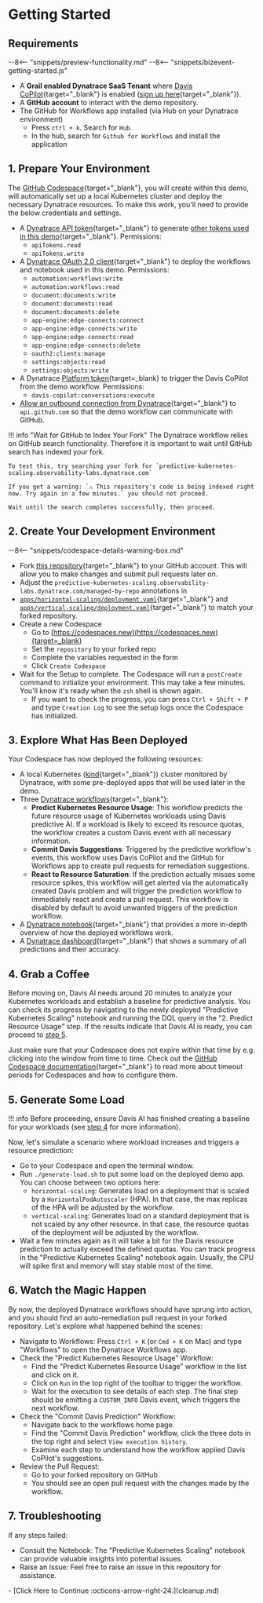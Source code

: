# Getting Started

## Requirements

--8<-- "snippets/preview-functionality.md"
--8<-- "snippets/bizevent-getting-started.js"

- A **Grail enabled Dynatrace SaaS Tenant**
  where [Davis CoPilot](https://www.dynatrace.com/platform/artificial-intelligence/){target="_blank"} is enabled ([sign up here](https://dt-url.net/trial){target="_blank"}).
- A **GitHub account** to interact with the demo repository.
- The GitHub for Workflows app installed (via Hub on your Dynatrace environment)
    - Press `ctrl + k`. Search for `Hub`.
    - In the hub, search for `Github for Workflows` and install the application

## 1. Prepare Your Environment

The [GitHub Codespace](https://github.com/features/codespaces){target="_blank"}, you will create within this demo, will automatically set
up a local Kubernetes cluster and deploy the necessary Dynatrace resources. To make this work, you'll need to provide
the below credentials and settings.

- A [Dynatrace API token](https://docs.dynatrace.com/docs/dynatrace-api/basics/dynatrace-api-authentication#dynatrace-api-tokens-and-authentication){target="_blank"}
to generate [other tokens used in this demo](https://github.com/Dynatrace/obslab-predictive-kubernetes-scaling/blob/main/dynatrace/tokens.tf){target="_blank"}. Permissions:
    - `apiTokens.read`
    - `apiTokens.write`
- A [Dynatrace OAuth 2.0 client](https://docs.dynatrace.com/docs/platform-modules/automations/cloud-automation/setup-cloud-automation/authentication#client){target="_blank"}
to deploy the workflows and notebook used in this demo. Permissions:
    - `automation:workflows:write`
    - `automation:workflows:read`
    - `document:documents:write`
    - `document:documents:read`
    - `document:documents:delete`
    - `app-engine:edge-connects:connect`
    - `app-engine:edge-connects:write`
    - `app-engine:edge-connects:read`
    - `app-engine:edge-connects:delete`
    - `oauth2:clients:manage`
    - `settings:objects:read`
    - `settings:objects:write`
- A Dynatrace [Platform token](https://docs.dynatrace.com/docs/manage/identity-access-management/access-tokens-and-oauth-clients/platform-tokens){target=_blank} to trigger the Davis CoPilot from the demo workflow. Permissions:
    - `davis-copilot:conversations:execute`
- [Allow an outbound connection from Dynatrace](https://developer.dynatrace.com/develop/functions/allow-outbound-connections/){target="_blank"}
  to `api.github.com` so that the demo workflow can communicate with GitHub.

!!! info "Wait for GitHub to Index Your Fork"
    The Dynatrace workflow relies on GitHub search functionality. Therefore it is important to wait until GitHub search has indexed your fork.

    To test this, try searching your fork for `predictive-kubernetes-scaling.observability-labs.dynatrace.com`

    If you get a warning: `⚠️ This repository's code is being indexed right now. Try again in a few minutes.` you should not proceed.

    Wait until the search completes successfully, then proceed.

## 2. Create Your Development Environment

--8<-- "snippets/codespace-details-warning-box.md"

- Fork [this repository](https://github.com/Dynatrace/obslab-predictive-kubernetes-scaling/tree/main){target="_blank"} to your GitHub account. This will allow you to make changes and submit pull requests
  later on.
- Adjust the `predictive-kubernetes-scaling.observability-labs.dynatrace.com/managed-by-repo` annotations in 
- [`apps/horizontal-scaling/deployment.yaml`](https://github.com/Dynatrace/obslab-predictive-kubernetes-scaling/blob/main/apps/horizontal-scaling/deployment.yaml){target="_blank"} and
  [`apps/vertical-scaling/deployment.yaml`](https://github.com/Dynatrace/obslab-predictive-kubernetes-scaling/blob/main/apps/vertical-scaling/deployment.yaml){target="_blank"} to match your forked repository.
- Create a new Codespace
    - Go to [https://codespaces.new](https://codespaces.new){target=_blank}
    - Set the `repository` to your forked repo
    - Complete the variables requested in the form
    - Click `Create Codespace`
- Wait for the Setup to complete. The Codespace will run a `postCreate` command to initialize your environment. This may
  take a few minutes. You'll know it's ready when the `zsh` shell is shown again.
    - If you want to check the progress, you can press `Ctrl + Shift + P` and type `Creation Log` to see the setup logs
      once the Codespace has initialized.

## 3. Explore What Has Been Deployed

Your Codespace has now deployed the following resources:

- A local Kubernetes ([kind](https://kind.sigs.k8s.io/){target="_blank"}) cluster monitored by Dynatrace, with some pre-deployed apps
  that will be used later in the demo.
- Three [Dynatrace workflows](https://www.dynatrace.com/platform/workflows/){target="_blank"}:
    - **Predict Kubernetes Resource Usage**: This workflow predicts the future resource usage of Kubernetes workloads
      using Davis predictive AI. If a workload is likely to exceed its resource quotas, the workflow creates a custom
      Davis event with all necessary information.
    - **Commit Davis Suggestions**: Triggered by the predictive workflow's events, this workflow uses Davis CoPilot and
      the GitHub for Workflows app to create pull requests for remediation suggestions.
    - **React to Resource Saturation**: If the prediction actually misses some resource spikes, this workflow will get
      alerted via the automatically created Davis problem and will trigger the prediction workflow to immediately react
      and create a pull request. This workflow is disabled by default to avoid unwanted triggers of the prediction
      workflow.
- A [Dynatrace notebook](https://www.dynatrace.com/platform/notebooks/){target="_blank"} that provides a more in-depth overview of how
  the deployed workflows work.
- A [Dynatrace dashboard](https://www.dynatrace.com/platform/dashboards/){target="_blank"} that shows a summary of all predictions and 
  their accuracy.

## 4. Grab a Coffee

Before moving on, Davis AI needs around 20 minutes to analyze your Kubernetes workloads and establish a baseline for
predictive analysis. You can check its progress by navigating to the newly deployed "Predictive Kubernetes Scaling"
notebook and running the DQL query in the "2. Predict Resource Usage" step. If the results indicate that Davis AI is
ready, you can proceed to [step 5](#5-generate-some-load).

Just make sure that your Codespace does not expire within that time by e.g. clicking into the window from time to time.
Check out the [GitHub Codespace documentation](https://docs.github.com/en/codespaces/setting-your-user-preferences/setting-your-timeout-period-for-github-codespaces){target="_blank"}
to read more about timeout periods for Codespaces and how to configure them.

## 5. Generate Some Load

!!! info
    Before proceeding, ensure Davis AI has finished creating a baseline for your workloads
    (see [step 4](#4-grab-a-coffee) for more information).

Now, let's simulate a scenario where workload increases and triggers a resource prediction:

- Go to your Codespace and open the terminal window.
- Run `./generate-load.sh` to put some load on the deployed demo app. You can choose between two options here:
    - `horizontal-scaling`: Generates load on a deployment that is scaled by a `HorizontalPodAutoscaler` (HPA). In that
      case, the max replicas of the HPA will be adjusted by the workflow.
    - `vertical-scaling`: Generates load on a standard deployment that is not scaled by any other resource. In that
      case,
      the resource quotas of the deployment will be adjusted by the workflow.
- Wait a few minutes again as it will take a bit for the Davis resource prediction to actually exceed the defined
  quotas. You can track progress in the "Predictive Kubernetes Scaling" notebook again. Usually, the CPU will spike
  first and memory will stay stable most of the time.

## 6. Watch the Magic Happen

By now, the deployed Dynatrace workflows should have sprung into action, and you should find an auto-remediation pull
request in your forked repository. Let's explore what happened behind the scenes:

- Navigate to Workflows:  Press `Ctrl + K` (or `Cmd + K` on Mac) and type "Workflows" to open the Dynatrace Workflows
  app.
- Check the "Predict Kubernetes Resource Usage" Workflow:
    - Find the "Predict Kubernetes Resource Usage" workflow in the list and click on it.
    - Click on `Run` in the top right of the toolbar to trigger the workflow.
    - Wait for the execution to see details of each step. The final step should be emitting a `CUSTOM_INFO` Davis event,
      which triggers the next workflow.
- Check the "Commit Davis Prediction" Workflow:
    - Navigate back to the workflows home page.
    - Find the "Commit Davis Prediction" workflow, click the three dots in the top right and select
      `View execution history`.
    - Examine each step to understand how the workflow applied Davis CoPilot's suggestions.
- Review the Pull Request:
    - Go to your forked repository on GitHub.
    - You should see an open pull request with the changes made by the workflow.

## 7. Troubleshooting

If any steps failed:

- Consult the Notebook: The "Predictive Kubernetes Scaling" notebook can provide valuable insights into potential
  issues.
- Raise an Issue: Feel free to raise an issue in this repository for assistance.

<div class="grid cards" markdown>
- [Click Here to Continue :octicons-arrow-right-24:](cleanup.md)
</div>
